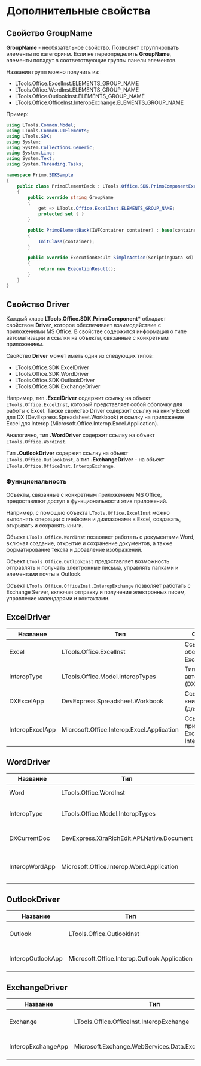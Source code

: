 # Дополнительные свойства

## Свойство GroupName

**GroupName** - необязательное свойство. Позволяет сгруппировать элементы по категориям. Если не переопределить **GroupName**, элементы попадут в соответствующие группы панели элементов.

Названия групп можно получить из:

-	LTools.Office.ExcelInst.ELEMENTS_GROUP_NAME
-	LTools.Office.WordInst.ELEMENTS_GROUP_NAME
-	LTools.Office.OutlookInst.ELEMENTS_GROUP_NAME
-	LTools.Office.OfficeInst.InteropExchange.ELEMENTS_GROUP_NAME

Пример:

```csharp
using LTools.Common.Model;
using LTools.Common.UIElements;
using LTools.SDK;
using System;
using System.Collections.Generic;
using System.Linq;
using System.Text;
using System.Threading.Tasks;

namespace Primo.SDKSample
{
    public class PrimoElementBack : LTools.Office.SDK.PrimoComponentExcel<WFSampleExcelBase>
    {
        public override string GroupName 
        { 
            get => LTools.Office.ExcelInst.ELEMENTS_GROUP_NAME; 
            protected set { }
        }

        public PrimoElementBack(IWFContainer container) : base(container)
        {
            InitClass(container);
        }

        public override ExecutionResult SimpleAction(ScriptingData sd)
        {
            return new ExecutionResult();
        }
    }
}
```


## Свойство Driver

Каждый класс **LTools.Office.SDK.PrimoComponent\*** обладает свойством **Driver**, которое обеспечивает взаимодействие с приложениями MS Office. В свойстве содержится информация о типе автоматизации и ссылки на объекты, связанные с конкретным приложением.

Свойство **Driver** может иметь один из следующих типов:

-   LTools.Office.SDK.ExcelDriver
-	LTools.Office.SDK.WordDriver
-	LTools.Office.SDK.OutlookDriver
-	LTools.Office.SDK.ExchangeDriver


Например, тип **.ExcelDriver** содержит ссылку на объект `LTools.Office.ExcelInst`, который представляет собой оболочку для работы с Excel. Также свойство Driver содержит ссылку на книгу Excel для DX (DevExpress.Spreadsheet.Workbook) и ссылку на приложение Excel для Interop (Microsoft.Office.Interop.Excel.Application).

Аналогично, тип **.WordDriver** содержит ссылку на объект `LTools.Office.WordInst`. 

Тип **.OutlookDriver** содержит ссылку на объект `LTools.Office.OutlookInst`, а тип **.ExchangeDriver** - на объект `LTools.Office.OfficeInst.InteropExchange`.

### Функциональность

Объекты, связанные с конкретным приложением MS Office, предоставляют доступ к функциональности этих приложений.

Например, с помощью объекта `LTools.Office.ExcelInst` можно выполнять операции с ячейками и диапазонами в Excel, создавать, открывать и сохранять книги.

Объект `LTools.Office.WordInst` позволяет работать с документами Word, включая создание, открытие и сохранение документов, а также форматирование текста и добавление изображений.

Объект `LTools.Office.OutlookInst` предоставляет возможность отправлять и получать электронные письма, управлять папками и элементами почты в Outlook.

Объект `LTools.Office.OfficeInst.InteropExchange` позволяет работать с Exchange Server, включая отправку и получение электронных писем, управление календарями и контактами.


## ExcelDriver

| Название | Тип | Описание | Ссылка |
| --- | --- | --- | --- |
| Excel | LTools.Office.ExcelInst | Ссылка на оболочку Excel | - |
| InteropType | LTools.Office.Model.InteropTypes | Тип автоматизации (DX/Interop) | - |
| DXExcelApp | DevExpress.Spreadsheet.Workbook | Ссылка на книгу Excel (для DX) | [DevExpress](https://docs.devexpress.com/OfficeFileAPI/DevExpress.Spreadsheet.Workbook?v=20.1) |
| InteropExcelApp | Microsoft.Office.Interop.Excel.Application | Ссылка на приложение Excel (для Interop) | [Microsoft](https://learn.microsoft.com/en-us/dotnet/api/microsoft.office.interop.excel.application) |

## WordDriver

| Название | Тип | Описание | Ссылка |
| --- | --- | --- | --- |
| Word | LTools.Office.WordInst | Ссылка на оболочку Word | - |
| InteropType | LTools.Office.Model.InteropTypes | Тип автоматизации (DX/Interop) | - |
| DXCurrentDoc | DevExpress.XtraRichEdit.API.Native.Document | Ссылка на документ Word (для DX) | [DevExpress](https://docs.devexpress.com/OfficeFileAPI/DevExpress.XtraRichEdit.API.Native.Document?v=20.1) |
| InteropWordApp | Microsoft.Office.Interop.Word.Application | Ссылка на приложение Word (для Interop) | [Microsoft](https://learn.microsoft.com/ru-ru/dotnet/api/microsoft.office.interop.word.application) |

## OutlookDriver

| Название | Тип | Описание | Ссылка |
| --- | --- | --- | --- |
| Outlook | LTools.Office.OutlookInst | Ссылка на оболочку Outlook | - |
| InteropOutlookApp | Microsoft.Office.Interop.Outlook.Application | Ссылка на приложение Outlook | [Microsoft](https://learn.microsoft.com/ru-ru/dotnet/api/microsoft.office.interop.outlook.application) |

## ExchangeDriver

| Название | Тип | Описание | Ссылка |
| --- | --- | --- | --- |
| Exchange | LTools.Office.OfficeInst.InteropExchange | Ссылка на оболочку Exchange | - |
| InteropExchangeApp | Microsoft.Exchange.WebServices.Data.ExchangeService | Ссылка на приложение Exchange | [Microsoft](https://learn.microsoft.com/ru-ru/dotnet/api/microsoft.exchange.webservices.data.exchangeservice) |

